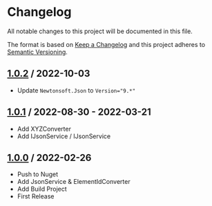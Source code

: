# Changelog
All notable changes to this project will be documented in this file.

The format is based on [Keep a Changelog](http://keepachangelog.com/en/1.0.0/)
and this project adheres to [Semantic Versioning](http://semver.org/spec/v2.0.0.html).

## [1.0.2] / 2022-10-03
- Update `Newtonsoft.Json` to `Version="9.*"`

## [1.0.1] / 2022-08-30 - 2022-03-21
- Add XYZConverter 
- Add IJsonService<TJson> / IJsonService

## [1.0.0] / 2022-02-26
- Push to Nuget
- Add JsonService & ElementIdConverter
- Add Build Project
- First Release

[vNext]: ../../compare/1.0.0...HEAD
[1.0.2]: ../../compare/1.0.1...1.0.2
[1.0.1]: ../../compare/1.0.0...1.0.1
[1.0.0]: ../../compare/1.0.0